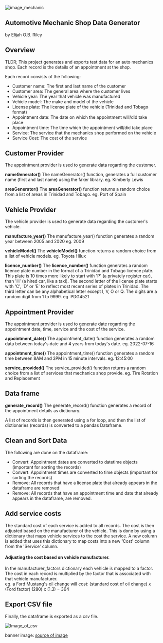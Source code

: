 ![image_mechanic](https://github.com/elijahobriley/Automotive-Mechanic-Shop-Data-Generator/assets/166941664/1addbfbd-0736-4995-b6be-c7df343cb449)
## Automotive Mechanic Shop Data Generator

by Elijah O.B. Riley
## Overview

TLDR;
This project generates and exports test data for an auto mechanics shop. Each record is the details of an appointment at the shop.

Each record consists of the following:
- Customer name:        The first and last name of the customer
- Customer area:          The general area where  the customer lives
- Vehicle year:               The year that vehicle was manufactured
- Vehicle model:            The make and model of the vehicle
- License plate:              The license plate  of the vehicle  (Trinidad and Tobago format)
- Appointment date:      The date on which the appointment will/did take place
- Appointment time:      The time which the appointment will/did take place
- Service:                        The service that the mechanics shop performed on the vehicle
- Service Cost:               The cost of the service

## Customer Provider
The appointment provider is used to generate data regarding the customer.

**nameGenerator()**
	The nameGenerator() function, generates a  full customer name (first and last name) using the faker library.
	eg. Kimberly Lewis

**areaGenerator()**
	The **areaGenerator()** function returns a random choice from a list of areas in Trinidad and Tobago.
	eg. Port of Spain

## Vehicle Provider
The vehicle provider is used to generate data regarding the customer's vehicle.

**manufacture_year()**
	The manufacture_year() function generates a random year between 2005 and 2020
	eg. 2009

**vehicleModel()**
	The **vehicleModel()** function returns a random choice from a list of vehicle models.
	eg. Toyota Hilux

**licence_number()**
	The **licence_number()** function generates a random licence plate number in the format of a Trinidad and Tobago licence plate. This plate is 10 times more likely to start with 'P' (a privately register car), than 'H' (a hired car, like a taxi). The second letter of the license plate starts with 'C', 'D' or 'E' to reflect most recent series of plates in Trinidad. The third letter can be any alphabetical letter except I, V, O or Q. The digits are a random digit from 1 to 9999.
	eg. PDG4521

## Appointment Provider
The appointment provider is used to generate date regarding the appointment date, time, service and the cost of the service.

**appointment_date()**
	The appointment_date() function generates a random data between today's date and 4 years from today's date.
	eg. 2022-07-16

**appointment_time()**
	The appointment_time() function generates a random time between 8AM and 3PM in 15 minute intervals. 
	eg. 12:45:00

**service_provided()**
	The service_provided() function returns a random choice from a list of services that mechanics shop provide.
	eg. Tire Rotation and Replacement

## Data frame
**generate_record()**
	The generate_record() function generates a record of the appointment details as dictionary.

A list of records is then generated using a for loop, and then the list of dictionaries (records) is converted to a pandas Dataframe.

## Clean and Sort Data
The following are done on the dataframe:
- Convert: Appointment dates are converted to datetime objects (important for sorting the records)
- Convert: Appointment times are converted to time objects (important for sorting the records)
- Remove: All records that have a license plate that already appears in the dataframe are removed
- Remove: All records that have an appointment time and date that already appears in the dataframe, are removed.

## Add service costs
The standard cost of each service is added to all records. The cost is then adjusted based on the manufacturer of the vehicle. This is done by using a dictionary that maps vehicle services to the cost the service. A new column is added that uses this dictionary to map costs into a new 'Cost' column from the 'Service' column. 

#### Adjusting the cost based on vehicle manufacturer.
In the manufacturer_factors dictionary each vehicle is mapped to a factor. The cost in each record is multiplied by the factor that is associated with that vehicle manufacturer.  
eg. a Ford Mustang's oil change will cost:
		(standard cost of oil change) x (Ford factor)
		(280) x (1.3) 
		= 364

## Export CSV file
Finally,  the dataframe is exported as a csv file.

![Image_of_csv](https://github.com/elijahobriley/Automotive-Mechanic-Shop-Data-Generator/assets/166941664/dfddb4c0-1fdb-41b8-b6e1-68395ace7ea4)


banner image: [source of image](https://www.freepik.com/free-photo/medium-shot-man-checking-car_38170179.htm#fromView=search&page=3&position=13&uuid=daa046cc-e540-4431-a5a2-755a43191334)
